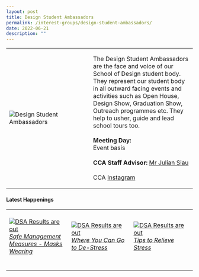 ```yaml
---
layout: post
title: Design Student Ambassadors
permalink: /interest-groups/design-student-ambassadors/
date: 2022-06-21
description: ""
---
```

<div>
    <table>
        <tr>
            <td style="width:45%"><image src="/images/CCA_design_ambassadors.jpg" style="display:block;margin-left:auto;margin-right:auto;" alt="Design Student Ambassadors"></image></td>
            <td>
                <p>
                    The Design Student Ambassadors are the face and voice of our School of Design student body. They represent our student body in all outward facing events and activities such as Open House, Design Show, Graduation Show, Outreach programmes etc. They help to usher, guide and lead school tours too.<br>
                    <br>
                    <b>Meeting Day:</b><br>
                    Event basis<br>
                    <br>
                    <b>CCA Staff Advisor:</b> <a href="mailto:julians@tp.edu.sg">Mr Julian Siau</a><br>
                    <br>
                    CCA <a href="https://www.instagram.com/designstudentambassadors">Instagram</a>
                </p>
            </td>
        </tr>
    </table>
</div>

#### Latest Happenings

<div>
    <table>
        <tr>
            <td style="width:33%"><br>
                <a href="https://www.instagram.com/p/CZoifdjv0Wq/">
                    <image src="/images/Interest Groups/DSA_Safe Management Measures - Masks Wearing.png" style="display:block;margin-left:auto;margin-right:auto;" alt="DSA Results are out">
                    <h6 style="margin-top:0%">Safe Management Measures - Masks Wearing</h6>
                    </image>
                </a>
            </td>
            <td style="width:33%"><br>
                <a href="https://www.instagram.com/p/CX8SREpP_1J/">
                    <image src="/images/Interest Groups/DSA_Where You Can Go to De-stress.png" style="display:block;margin-left:auto;margin-right:auto;" alt="DSA Results are out">
                    <h6 style="margin-top:0%">Where You Can Go to De-Stress</h6>
                    </image>
                </a>
            </td>
            <td style="width:33%"><br>
							<a href="https://www.instagram.com/p/CXx_LL-vsuK/">
                    <image src="/images/Interest Groups/DSA_Tips to Relieve Stress.png" style="display:block;margin-left:auto;margin-right:auto;" alt="DSA Results are out">
                    <h6 style="margin-top:0%">Tips to Relieve Stress</h6>
                    </image>
                </a>
            </td>
        </tr>
    </table>
</div>